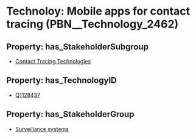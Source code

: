 # Technoloy: __Mobile apps for contact tracing__ (PBN__Technology_2462)

## Property: has_StakeholderSubgroup

* [Contact Tracing Technologies](PBN__TechSubgroup_23)

## Property: has_TechnologyID

* [Q1128437](Q1128437)

## Property: has_StakeholderGroup

* [Surveillance systems](PBN__TechGroup_6)

